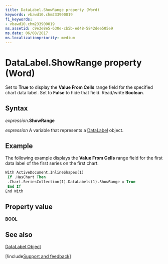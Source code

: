 ```yaml
---
title: DataLabel.ShowRange property (Word)
keywords: vbawd10.chm233900019
f1_keywords:
- vbawd10.chm233900019
ms.assetid: c9e3e8e5-630e-cb5b-ed48-5842dee505e9
ms.date: 06/08/2017
ms.localizationpriority: medium
---
```



# DataLabel.ShowRange property (Word)

Set to **True** to display the **Value From Cells** range field for the specified chart data label. Set to **False** to hide that field. Read/write **Boolean**.


## Syntax

_expression_.**ShowRange**

_expression_ A variable that represents a [DataLabel](./Word.DataLabel.md) object.


## Example

The following example displays the **Value From Cells** range field for the first data label of the first series on the first chart.


```vb
With ActiveDocument.InlineShapes(1) 
 If .HasChart Then 
 .Chart.SeriesCollection(1).DataLabels(1).ShowRange = True 
 End If 
End With
```


## Property value

 **BOOL**


## See also


[DataLabel Object](Word.DataLabel.md)

[!include[Support and feedback](~/includes/feedback-boilerplate.md)]